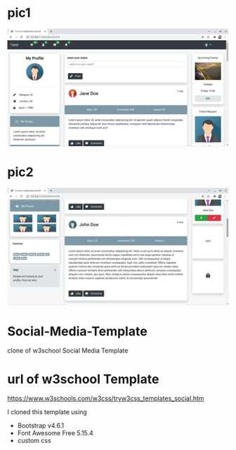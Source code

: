 # pic1 
![Screenshot1](scshot.png)
# pic2
![Screenshot2](scshoot2.png)


# Social-Media-Template 
clone of w3school Social Media Template 

# url of w3school Template 
https://www.w3schools.com/w3css/tryw3css_templates_social.htm 

I cloned this template using 
- Bootstrap v4.6.1 
- Font Awesome Free 5.15.4 
- custom css


